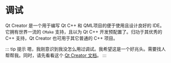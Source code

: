# 调试

Qt Creator 是一个用于编写 Qt C++ 和 QML项目的便于使用且设计良好的 IDE。它拥有世界一流的 `CMake` 支持，且以为 Qt C++ 开发预配置了。归功于其优秀的 C++ 支持，Qt Creator 也可用于其它普通的 C++ 项目。

::: tip 提示
嗯，我刚意识到我没怎么用过调试。我希望这是一个好兆头。需要找人帮帮我。同时，请先看看这个 [Qt Creator 文档](http://http://doc.qt.io/qtcreator/index.html)。
:::
